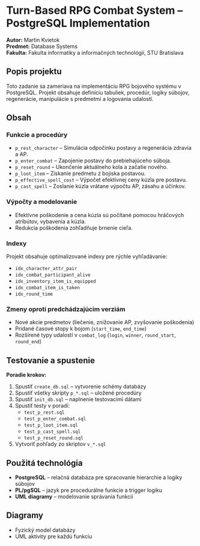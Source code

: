 # Turn-Based RPG Combat System – PostgreSQL Implementation

**Autor:** Martin Kvietok  
**Predmet:** Database Systems  
**Fakulta:** Fakulta informatiky a informačných technológií, STU Bratislava  

## Popis projektu

Toto zadanie sa zameriava na implementáciu RPG bojového systému v PostgreSQL. Projekt obsahuje definíciu tabuliek, procedúr, logiky súbojov, regenerácie, manipulácie s predmetmi a logovania udalostí.

## Obsah

### Funkcie a procedúry

- `p_rest_character` – Simulácia odpočinku postavy a regenerácia zdravia a AP.
- `p_enter_combat` – Zapojenie postavy do prebiehajúceho súboja.
- `p_reset_round` – Ukončenie aktuálneho kola a začatie nového.
- `p_loot_item` – Získanie predmetu z bojiska postavou.
- `p_effective_spell_cost` – Výpočet efektívnej ceny kúzla pre postavu.
- `p_cast_spell` – Zoslanie kúzla vrátane výpočtu AP, zásahu a účinkov.

### Výpočty a modelovanie

- Efektívne poškodenie a cena kúzla sú počítané pomocou hráčových atribútov, vybavenia a kúzla.
- Redukcia poškodenia zohľadňuje brnenie cieľa.

### Indexy

Projekt obsahuje optimalizované indexy pre rýchle vyhľadávanie:

- `idx_character_attr_pair`
- `idx_combat_participant_alive`
- `idx_inventory_item_is_equipped`
- `idx_combat_item_is_taken`
- `idx_round_time`

### Zmeny oproti predchádzajúcim verziám

- Nové akcie predmetov (liečenie, znižovanie AP, zvyšovanie poškodenia)
- Pridané časové stopy k bojom (`start_time`, `end_time`)
- Rozšírené typy udalostí v `combat_log` (`login`, `winner`, `round_start`, `round_end`)

## Testovanie a spustenie

**Poradie krokov:**

1. Spustiť `create_db.sql` – vytvorenie schémy databázy
2. Spustiť všetky skripty `p_*.sql` – uložené procedúry
3. Spustiť `init_db.sql` – naplnenie testovacími dátami
4. Spustiť testy v poradí:
   - `test_p_rest.sql`
   - `test_p_enter_combat.sql`
   - `test_p_loot_item.sql`
   - `test_p_cast_spell.sql`
   - `test_p_reset_round.sql`
5. Vytvoriť pohľady zo skriptov `v_*.sql`

## Použitá technológia

- **PostgreSQL** – relačná databáza pre spracovanie hierarchie a logiky súbojov
- **PL/pgSQL** – jazyk pre procedurálne funkcie a trigger logiku
- **UML diagramy** – modelovanie správania funkcií

## Diagramy

- Fyzický model databázy
- UML aktivity pre každú funkciu
